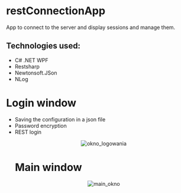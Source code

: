 # restConnectionApp
App to connect to the server and display sessions and manage them. 

## Technologies used:
<ul>
  <li>C# .NET WPF</li>
  <li>Restsharp</li>
  <li>Newtonsoft.JSon</li>
  <li>NLog</li>
</ul>

# Login window

<ul>
<li>Saving the configuration in a json file</li>
<li>Password encryption</li> 
<li>REST login</li>

<div align="center" >
  
![okno_logowania](https://github.com/user-attachments/assets/68489513-c964-4943-9ee7-2f68e6498af1)
</div>

# Main window

<div align="center" >

![main_okno](https://github.com/user-attachments/assets/70107d57-7839-402c-b65b-6d1475351530)

</div>
